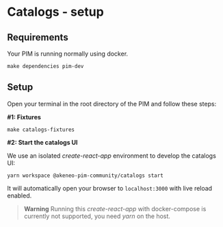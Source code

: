 Catalogs - setup
================

## Requirements

Your PIM is running normally using docker.
```shell
make dependencies pim-dev
```

## Setup

Open your terminal in the root directory of the PIM and follow these steps:

**#1: Fixtures**
```shell
make catalogs-fixtures
```

**#2: Start the catalogs UI**

We use an isolated *create-react-app* environment to develop the catalogs UI:
```shell
yarn workspace @akeneo-pim-community/catalogs start
```

It will automatically open your browser to `localhost:3000` with live reload enabled.

> **Warning**
> Running this *create-react-app* with docker-compose is currently not supported, you need *yarn* on the host.
